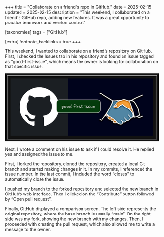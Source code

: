 +++
title = "Collaborate on a friend's repo in GitHub."
date = 2025-02-15
updated = 2025-02-15
description = "This weekend, I collaborated on a friend's GitHub repo, adding new features. It was a great opportunity to practice teamwork and version control."

[taxonomies]
tags = ["GitHub"]

[extra]
footnote_backlinks = true
+++

This weekend, I wanted to collaborate on a friend’s repository on GitHub. First, I checked the Issues tab in his repository and found an issue tagged as “good-first-issue”, which means the owner is looking for collaboration on that specific issue.

![github-collaborate](./github-collaborate.png)

Next, I wrote a comment on his issue to ask if I could resolve it. He replied yes and assigned the issue to me.

First, I forked the repository, cloned the repository, created a local Git branch and started making changes in it. In my commits, I referenced the issue number. In the last commit, I included the word “closes” to automatically close the issue.

I pushed my branch to the forked repository and selected the new branch in GitHub’s web interface. Then I clicked on the “Contribute” button followed by “Open pull request”.

Finally, GitHub displayed a comparison screen. The left side represents the original repository, where the base branch is usually “main”. On the right side was my fork, showing the new branch with my changes. Then, I proceeded with creating the pull request, which also allowed me to write a message to the owner.
